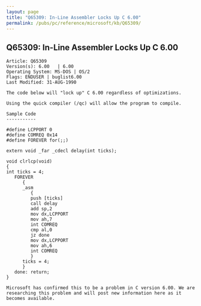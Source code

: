 ```yaml
---
layout: page
title: "Q65309: In-Line Assembler Locks Up C 6.00"
permalink: /pubs/pc/reference/microsoft/kb/Q65309/
---
```


## Q65309: In-Line Assembler Locks Up C 6.00

	Article: Q65309
	Version(s): 6.00   | 6.00
	Operating System: MS-DOS | OS/2
	Flags: ENDUSER | buglist6.00
	Last Modified: 31-AUG-1990
	
	The code below will "lock up" C 6.00 regardless of optimizations.
	
	Using the quick compiler (/qc) will allow the program to compile.
	
	Sample Code
	-----------
	
	#define LCPPORT 0
	#define COMREQ 0x14
	#define FOREVER for(;;)
	
	extern void _far _cdecl delay(int ticks);
	
	void clrlcp(void)
	{
	int ticks = 4;
	   FOREVER
	      {
	      _asm
	         {
	         push [ticks]
	         call delay
	         add sp,2
	         mov dx,LCPPORT
	         mov ah,7
	         int COMREQ
	         cmp al,0
	         jz done
	         mov dx,LCPPORT
	         mov ah,6
	         int COMREQ
	         }
	      ticks = 4;
	      }
	   done: return;
	}
	
	Microsoft has confirmed this to be a problem in C version 6.00. We are
	researching this problem and will post new information here as it
	becomes available.
